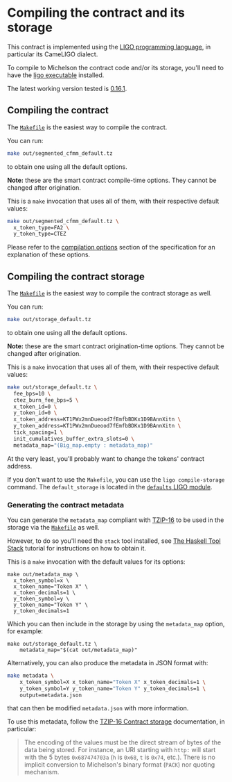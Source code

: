 <!--
SPDX-FileCopyrightText: 2021 Arthur Breitman
SPDX-License-Identifier: LicenseRef-MIT-Arthur-Breitman
-->

# Compiling the contract and its storage

This contract is implemented using the [LIGO programming language](https://ligolang.org/),
in particular its CameLIGO dialect.

To compile to Michelson the contract code and/or its storage, you'll need to have
the [ligo executable](https://ligolang.org/docs/intro/installation) installed.

The latest working version tested is [0.16.1](https://gitlab.com/ligolang/ligo/-/releases/0.16.1).

## Compiling the contract

The [`Makefile`](../Makefile) is the easiest way to compile the contract.

You can run:
```sh
make out/segmented_cfmm_default.tz
```
to obtain one using all the default options.

**Note:** these are the smart contract compile-time options.
They cannot be changed after origination.

This is a `make` invocation that uses all of them, with their respective
default values:
```sh
make out/segmented_cfmm_default.tz \
  x_token_type=FA2 \
  y_token_type=CTEZ
```

Please refer to the [compilation options](./specification.md#configuration-options)
section of the specification for an explanation of these options.

## Compiling the contract storage

The [`Makefile`](../Makefile) is the easiest way to compile the contract storage
as well.

You can run:
```sh
make out/storage_default.tz
```
to obtain one using all the default options.

**Note:** these are the smart contract origination-time options.
They cannot be changed after origination.

This is a `make` invocation that uses all of them, with their respective
default values:
```sh
make out/storage_default.tz \
  fee_bps=10 \
  ctez_burn_fee_bps=5 \
  x_token_id=0 \
  y_token_id=0 \
  x_token_address=KT1PWx2mnDueood7fEmfbBDKx1D9BAnnXitn \
  y_token_address=KT1PWx2mnDueood7fEmfbBDKx1D9BAnnXitn \
  tick_spacing=1 \
  init_cumulatives_buffer_extra_slots=0 \
  metadata_map="(Big_map.empty : metadata_map)"
```

At the very least, you'll probably want to change the tokens' contract address.

If you don't want to use the `Makefile`, you can use the `ligo compile-storage`
command. The `default_storage` is located in the [`defaults` LIGO module](../ligo/defaults.mligo).

### Generating the contract metadata

You can generate the `metadata_map` compliant with [TZIP-16](https://gitlab.com/tzip/tzip/-/blob/master/proposals/tzip-16/tzip-16.md)
to be used in the storage via the [`Makefile`](../Makefile) as well.

However, to do so you'll need the `stack` tool installed, see
[The Haskell Tool Stack](https://docs.haskellstack.org/en/stable/README/)
tutorial for instructions on how to obtain it.

This is a `make` invocation with the default values for its options:
```
make out/metadata_map \
  x_token_symbol=x \
  x_token_name="Token X" \
  x_token_decimals=1 \
  y_token_symbol=y \
  y_token_name="Token Y" \
  y_token_decimals=1
```
Which you can then include in the storage by using the `metadata_map` option,
for example:
```
make out/storage_default.tz \
    metadata_map="$(cat out/metadata_map)"
```

Alternatively, you can also produce the metadata in JSON format with:
```bash
make metadata \
    x_token_symbol=X x_token_name="Token X" x_token_decimals=1 \
    y_token_symbol=Y y_token_name="Token Y" y_token_decimals=1 \
    output=metadata.json
```
that can then be modified `metadata.json` with more information.

To use this metadata, follow the [TZIP-16 Contract storage](https://gitlab.com/tzip/tzip/-/blob/master/proposals/tzip-16/tzip-16.md#contract-storage)
documentation, in particular:
> The encoding of the values must be the direct stream
of bytes of the data being stored. For instance, an URI starting with `http:`
will start with the 5 bytes `0x687474703a` (`h` is `0x68`, `t` is `0x74`,
etc.). There is no implicit conversion to Michelson's binary format (`PACK`) nor
quoting mechanism.
